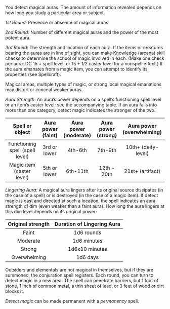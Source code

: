 You detect magical auras. The amount of information revealed depends on how long you study a particular area or subject.

*1st Round:* Presence or absence of magical auras.

*2nd Round:* Number of different magical auras and the power of the most potent aura.

*3rd Round:* The strength and location of each aura. If the items or creatures bearing the auras are in line of sight, you can make Knowledge (arcana) skill checks to determine the school of magic involved in each. (Make one check per aura: DC 15 + spell level, or 15 + 1/2 caster level for a nonspell effect.) If the aura emanates from a magic item, you can attempt to identify its properties (see Spellcraft).

Magical areas, multiple types of magic, or strong local magical emanations may distort or conceal weaker auras.

*Aura Strength:* An aura’s power depends on a spell’s functioning spell level or an item’s caster level; see the accompanying table. If an aura falls into more than one category, detect magic indicates the stronger of the two.

| Spell or object      | Aura power (faint) | Aura power (moderate) | Aura power (strong) | Aura power (overwhelming) |
|:--------------------:|:------:|:------:|:------:|:------:|
| Functioning spell (spell level) | 3rd or lower | 4th-6th | 7th-9th | 10th+ (deity-level) |
| Magic item (caster level) | 5th or lower | 6th-11th | 12th - 20th | 21st+ (artifact) |

*Lingering Aura:* A magical aura lingers after its original source dissipates (in the case of a spell) or is destroyed (in the case of a magic item). If detect magic is cast and directed at such a location, the spell indicates an aura strength of dim (even weaker than a faint aura). How long the aura lingers at this dim level depends on its original power:

| Original strength | Duration of Lingering Aura |
|:-------:|:------:|
| Faint | 1d6 rounds |
| Moderate | 1d6 minutes |
| Strong | 1d6x10 minutes |
| Overwhelming | 1d6 days |

Outsiders and elementals are not magical in themselves, but if they are summoned, the conjuration spell registers. Each round, you can turn to detect magic in a new area. The spell can penetrate barriers, but 1 foot of stone, 1 inch of common metal, a thin sheet of lead, or 3 feet of wood or dirt blocks it.

*Detect magic* can be made permanent with a *permanency* spell.


